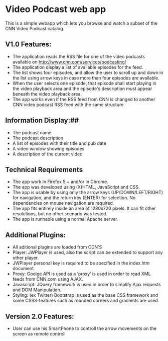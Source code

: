 # Video Podcast web app #

This is a simple webapp which lets you browse and watch a subset of the CNN Video Podcast catalog.

## V1.0 Features: ##
* 	The application reads the RSS file for one of the video podcasts available on http://www.cnn.com/services/podcasting/ 
* 	The application display a list of available episodes for the feed. 
* 	The list shows four episodes, and allow the user to scroll up and down in the list using arrow keys in case more than four episodes are available.
* 	When the user selects one episode, that episode shall start playing in the video playback area and the episode's description must appear beneath the video playback area.
* 	The app works even if the RSS feed from CNN is changed to another CNN video podcast RSS feed with the same structure. 

## Information Display:##
* 	The podcast name
* 	The podcast description
* 	A list of episodes with their title and pub date
* 	A video window showing episodes
* 	A description of the current video

## Technical Requirements ##
* 	The app work in Firefox 5.+ and/or in Chrome.
* 	The app was developed using (X)HTML, JavaScript and CSS.
* 	The app is usable by using only the arrow keys (UP/DOWN/LEFT/RIGHT) for navigation, and the return key (ENTER) for selection. No dependencies on mouse navigation are required.
* 	The app fits entirely inside an area of 1280x720 pixels. It can fit other resolutions, but no other scenario was tested.
* 	The app is runnable using a normal Apache server. 

## Additional Plugins: ##
*	All aditional plugins are loaded from CDN'S
* 	Player: JWPlayer is used, also the script can be extended to support any other player.
*	JWPlayer personal key is required to be specified in the index.htm document.
* 	Proxy: Goolge API is used as a ‘proxy’ is used in order to read XML feeds from CNN.com using AJAX.
* 	Javascript: JQuery framework is used in order to simplify Ajax requests and DOM Manipulation.
* 	Styling: (ex Twitter) Bootstrap is used as the base CSS framework and some CSS3-features such as rounded corners and gradients are used.


## Version 2.0 Features: ##
*	User can use his SmartPhone to controll the arrow movements on the screen as remote controll
